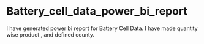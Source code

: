 # Battery_cell_data_power_bi_report
I have generated power bi report for Battery Cell Data. I have made quantity wise product , and defined county.
